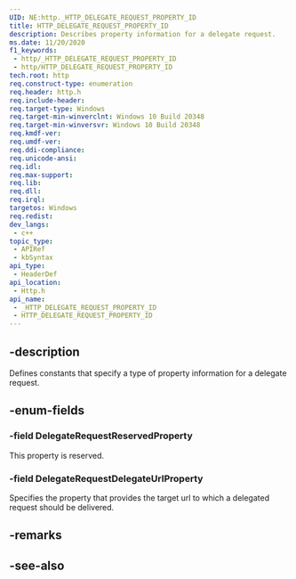 ```yaml
---
UID: NE:http._HTTP_DELEGATE_REQUEST_PROPERTY_ID
title: HTTP_DELEGATE_REQUEST_PROPERTY_ID
description: Describes property information for a delegate request.
ms.date: 11/20/2020
f1_keywords:
 - http/_HTTP_DELEGATE_REQUEST_PROPERTY_ID
 - http/HTTP_DELEGATE_REQUEST_PROPERTY_ID
tech.root: http
req.construct-type: enumeration
req.header: http.h
req.include-header: 
req.target-type: Windows
req.target-min-winverclnt: Windows 10 Build 20348
req.target-min-winversvr: Windows 10 Build 20348
req.kmdf-ver: 
req.umdf-ver: 
req.ddi-compliance: 
req.unicode-ansi: 
req.idl: 
req.max-support: 
req.lib: 
req.dll: 
req.irql: 
targetos: Windows
req.redist: 
dev_langs:
 - c++
topic_type:
 - APIRef
 - kbSyntax
api_type:
 - HeaderDef
api_location:
 - Http.h
api_name:
 - _HTTP_DELEGATE_REQUEST_PROPERTY_ID
 - HTTP_DELEGATE_REQUEST_PROPERTY_ID
---
```


## -description

Defines constants that specify a type of property information for a delegate request.

## -enum-fields

### -field DelegateRequestReservedProperty

This property is reserved.

### -field DelegateRequestDelegateUrlProperty

Specifies the property that provides the target url to which a delegated request should be delivered.

## -remarks

## -see-also
